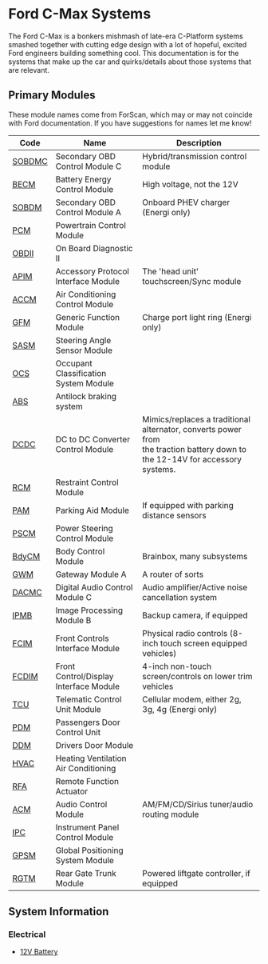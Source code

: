 # Ford C-Max Systems

The Ford C-Max is a bonkers mishmash of late-era C-Platform systems smashed together with cutting edge design with a lot of hopeful, excited Ford engineers building something cool. This documentation is for the systems that make up the car and quirks/details about those systems that are relevant.

## Primary Modules

These module names come from ForScan, which may or may not coincide with Ford documentation. If you have suggestions for names let me know!

| Code                          | Name                                   | Description                                                                                                                       |
| ----------------------------- | -------------------------------------- | --------------------------------------------------------------------------------------------------------------------------------- |
| [SOBDMC](./modules/SOBDMC.md) | Secondary OBD Control Module C         | Hybrid/transmission control module                                                                                                |
| [BECM](./modules/BECM.md)     | Battery Energy Control Module          | High voltage, not the 12V                                                                                                         |
| [SOBDM](./modules/SOBDM.md)   | Secondary OBD Control Module A         | Onboard PHEV charger (Energi only)                                                                                                |
| [PCM](./modules/PCM.md)       | Powertrain Control Module              |                                                                                                                                   |
| [OBDII](./modules/OBDII.md)   | On Board Diagnostic II                 |                                                                                                                                   |
| [APIM](./modules/APIM.md)     | Accessory Protocol Interface Module    | The 'head unit' touchscreen/Sync module                                                                                           |
| [ACCM](./modules/ACCM.md)     | Air Conditioning Control Module        |                                                                                                                                   |
| [GFM](./modules/GFM.md)       | Generic Function Module                | Charge port light ring (Energi only)                                                                                              |
| [SASM](./modules/SASM.md)     | Steering Angle Sensor Module           |                                                                                                                                   |
| [OCS](./modules/OCS.md)       | Occupant Classification System Module  |                                                                                                                                   |
| [ABS](./modules/ABS.md)       | Antilock braking system                |                                                                                                                                   |
| [DCDC](./modules/DCDC.md)     | DC to DC Converter Control Module      | Mimics/replaces a traditional alternator, converts power from<br />the traction battery down to the 12-14V for accessory systems. |
| [RCM](./modules/RCM.md)       | Restraint Control Module               |                                                                                                                                   |
| [PAM](./modules/PAM.md)       | Parking Aid Module                     | If equipped with parking distance sensors                                                                                         |
| [PSCM](./modules/PSCM.md)     | Power Steering Control Module          |                                                                                                                                   |
| [BdyCM](./modules/BdyCM.md)   | Body Control Module                    | Brainbox, many subsystems                                                                                                         |
| [GWM](./modules/GWM.md)       | Gateway Module A                       | A router of sorts                                                                                                                 |
| [DACMC](./modules/DACMC.md)   | Digital Audio Control Module C         | Audio amplifier/Active noise cancellation system                                                                                  |
| [IPMB](./modules/IPMB.md)     | Image Processing Module B              | Backup camera, if equipped                                                                                                        |
| [FCIM](./modules/FCIM.md)     | Front Controls Interface Module        | Physical radio controls (8-inch touch screen equipped vehicles)                                                                   |
| [FCDIM](./modules/FCDIM.md)   | Front Control/Display Interface Module | 4-inch non-touch screen/controls on lower trim vehicles                                                                           |
| [TCU](./modules/TCU.md)       | Telematic Control Unit Module          | Cellular modem, either 2g, 3g, 4g (Energi only)                                                                                   |
| [PDM](./modules/PDM.md)       | Passengers Door Control Unit           |                                                                                                                                   |
| [DDM](./modules/DDM.md)       | Drivers Door Module                    |                                                                                                                                   |
| [HVAC](./modules/HVAC.md)     | Heating Ventilation Air Conditioning   |                                                                                                                                   |
| [RFA](./modules/RFA.md)       | Remote Function Actuator               |                                                                                                                                   |
| [ACM](./modules/ACM.md)       | Audio Control Module                   | AM/FM/CD/Sirius tuner/audio routing module                                                                                        |
| [IPC](./modules/IPC.md)       | Instrument Panel Control Module        |                                                                                                                                   |
| [GPSM](./modules/GPSM.md)     | Global Positioning System Module       |                                                                                                                                   |
| [RGTM](./modules/RGTM.md)     | Rear Gate Trunk Module                 | Powered liftgate controller, if equipped                                                                                          |

## System Information

### Electrical

* [12V Battery](./electrical/low_voltage_battery.md)
